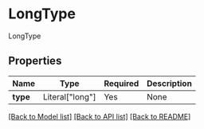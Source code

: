 # LongType

LongType

## Properties
| Name | Type | Required | Description |
| ------------ | ------------- | ------------- | ------------- |
**type** | Literal["long"] | Yes | None |


[[Back to Model list]](../../../README.md#models-v2-link) [[Back to API list]](../../../README.md#apis-v2-link) [[Back to README]](../../../README.md)
